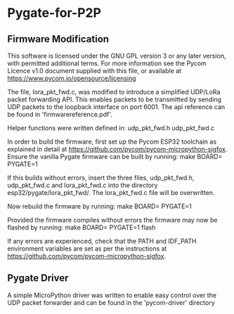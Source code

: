 # Pygate-for-P2P


## Firmware Modification
This software is licensed under the GNU GPL version 3 or any
later version, with permitted additional terms. For more information
see the Pycom Licence v1.0 document supplied with this file, or
available at https://www.pycom.io/opensource/licensing

The file, lora_pkt_fwd.c, was modified to introduce a simplified UDP/LoRa packet forwarding API.
This enables packets to be transmitted by sending UDP packets to the loopback interface on port
6001. The api reference can be found in 'firmwarereference.pdf'.

Helper functions were written defined in:
	udp_pkt_fwd.h
	udp_pkt_fwd.c

In order to build the firmware, first set up the Pycom ESP32 toolchain as explained in detail at https://github.com/pycom/pycom-micropython-sigfox. 
Ensure the vanilla Pygate firmware can be built by running:
	make BOARD=<Name of pycom development board> PYGATE=1

If this builds without errors, insert the three files, udp_pkt_fwd.h, udp_pkt_fwd.c and lora_pkt_fwd.c into the directory esp32/pygate/lora_pkt_fwd/. 
The lora_pkt_fwd.c file will be overwritten.

Now rebuild the firmware by running: 
	make BOARD=<Name of pycom development board> PYGATE=1

Provided the firmware compiles without errors the firmware may now be flashed by running:
	make BOARD=<Name of pycom development board> PYGATE=1 flash


If any errors are experienced, check that the PATH and IDF_PATH environment variables are set as per the instructions at https://github.com/pycom/pycom-micropython-sigfox.

## Pygate Driver
A simple MicroPython driver was written to enable easy control over the UDP packet forwarder and can be found in the 'pycom-driver' directory
